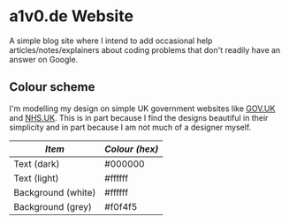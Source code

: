# a1v0.de Website

A simple blog site where I intend to add occasional help articles/notes/explainers about coding problems that don't readily have an answer on Google.

## Colour scheme

I'm modelling my design on simple UK government websites like [GOV.UK](https://www.gov.uk/) and [NHS.UK](https://www.nhs.uk/). This is in part because I find the designs beautiful in their simplicity and in part because I am not much of a designer myself.

| *Item* | *Colour (hex)* |
| - | - |
| Text (dark) | #000000 |
| Text (light) | #ffffff |
| Background (white) | #ffffff |
| Background (grey) | #f0f4f5 |
